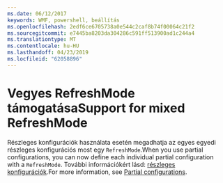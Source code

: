 ```yaml
---
ms.date: 06/12/2017
keywords: WMF, powershell, beállítás
ms.openlocfilehash: 2edf6ce6705738a0e544c2caf8b74f00064c21f2
ms.sourcegitcommit: e7445ba8203da304286c591ff513900ad1c244a4
ms.translationtype: MT
ms.contentlocale: hu-HU
ms.lasthandoff: 04/23/2019
ms.locfileid: "62058896"
---
```

# <a name="support-for-mixed-refreshmode"></a><span data-ttu-id="714f3-102">Vegyes RefreshMode támogatása</span><span class="sxs-lookup"><span data-stu-id="714f3-102">Support for mixed RefreshMode</span></span>

<span data-ttu-id="714f3-103">Részleges konfigurációk használata esetén megadhatja az egyes egyedi részleges konfigurációs most egy `RefreshMode`.</span><span class="sxs-lookup"><span data-stu-id="714f3-103">When you use partial configurations, you can now define each individual partial configuration with a `RefreshMode`.</span></span>
<span data-ttu-id="714f3-104">További információkért lásd: [részleges konfigurációk](https://msdn.microsoft.com/powershell/dsc/partialconfigs).</span><span class="sxs-lookup"><span data-stu-id="714f3-104">For more information, see [Partial configurations](https://msdn.microsoft.com/powershell/dsc/partialconfigs).</span></span>
